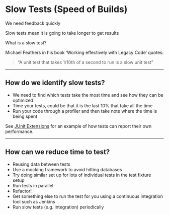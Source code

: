 # Slow Tests (Speed of Builds)

We need feedback quickly

Slow tests mean it is going to take longer to get results

What is a slow test?

Michael Feathers in his book ‘Working effectively with Legacy Code’ quotes:

>“A unit test that takes 1/10th of a second to run is a slow unit test”

---

## How do we identify slow tests?

- We need to find which tests take the most time and see how they can be optimized
- Time your tests, could be that it is the last 10% that take all the time
- Run your code through a profiler and then take note where the time is being spent

See [JUnit Extensions](./Appendix1_JUnitExtensions.md) for an example of how tests can report their own performance.

---

## How can we reduce time to test?

- Reusing data between tests
- Use a mocking framework to avoid hitting databases
- Try doing similar set up for lots of individual tests in the test fixture setup
- Run tests in parallel
- Refactor!
- Get something else to run the test for you using a continuous integration tool such as Jenkins
- Run slow tests (e.g. integration) periodically
